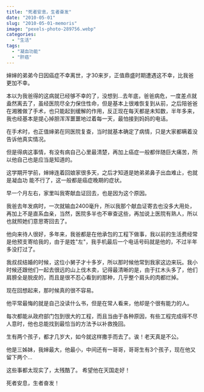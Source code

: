 ```yaml
---
title: "死者安息，生者奋发"
date: "2010-05-01"
slug: "2010-05-01-memoris"
image: "pexels-photo-289756.webp"
categories: 
  - "生活"
tags: 
  - "凝血功能"
  - "肝癌"
---
```


婶婶的弟弟今日因癌症不幸离世，才30来岁，正值鼎盛时期遭遇这不幸，比我爸更加不幸。 

本以为我爸得的这病就已经够不幸的了，没想到…去年底，爸爸病危，一度差点就盍然离去了，虽经医院尽全力保住性命，但是基本上很难恢复到从前，之后陪爸爸在湘雅做了手术，也只能起到缓解的作用，反正现在每天都是未知数，半年多来，我也经基本是提心掉胆浑浑噩噩地过着每一天，最怕接到妈妈的电话。 

在手术时，也正值婶弟在同医院复查，当时就基本确定了病情，只是大家都瞒着没告诉他真实情况。

但是得病这事情，有没有病自己心里最清楚，再加上癌症一般都伴随巨大痛苦，所以他自己也是应当是知道的。 

这学期开学前，婶婶连着回娘家很多天，之后才知道是她弟弟鼻子出血难止，也就是凝血功 能不行了，这一般都是癌症晚期的症状。

早一个月左右，家里叫我寄献血证回去，也是因为这个原因。

我爸去年发病时，一次就输血2400毫升，所以我那个献血证寄去也没多大用处，再加上不是直系血亲，当然，医院多半也不审查这些，再加说上医院有熟人，所以也就照她们意思寄回去了。 

他向来待人很好，多年来，我爸都是在他承包的工程下做事，我以前的生活费经常是他预支寄给我的，由于是姓"左"，我手机最后一个电话号码就是他的，不过半年多没打过了。 

我叔叔结婚的时候，这位小舅子才十多岁，所以那时候他常到我家这边来玩。我小时候还跟他们一起去很远的山上伐木卖，记得最清晰的是，由于扛木头多了，他们肩膀全是脱皮的，而且是很不忍心看到的那种，几乎整个肩头的肉都烂掉。

现在回想起来，那时候真的很不容易。 

他平常最悔的就是自己没读什么书，但是在常人看来，他却是个很有能力的人。

每次都能从政府部门包到很大的工程，而且当由于各种原因，有些工程完成得不尽人意时，他也总能找到最恰当的方法予以补救挽回。 

生有两个孩子，都才几岁大，如今就这样撒手而去了。诶！老天真是不公。 

他是三姊妹，我婶最大，他最小，中间还有一哥哥，哥哥生有3个孩子，现在他又留下两个…

这些事都太现实了，太残酷了。 希望他在天国走好！

死者安息，生者奋发！
